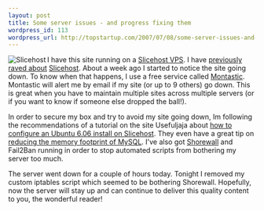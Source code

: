 ```yaml
--- 
layout: post
title: Some server issues - and progress fixing them
wordpress_id: 113
wordpress_url: http://topstartup.com/2007/07/08/some-server-issues-and-progress-fixing-them/
---
```

<a href="http://slicehost.com"><img src="http://topstartup.com/wp-content/uploads/2007/07/slicehost.thumbnail.png" title="Slicehost" alt="Slicehost" align="left" /></a>I have this site running on a <a href="https://manage.slicehost.com/customers/signup?referrer=134731736">Slicehost</a><a href="https://manage.slicehost.com/customers/signup?referrer=134731736"> VPS</a>. I have <a href="http://topstartup.com/2007/05/10/overpromise-underdeliver-a-recipe-for-disaster/">previously raved about</a> <a href="https://manage.slicehost.com/customers/signup?referrer=134731736">Slicehost</a>. About a week ago I started to notice the site going down. To know when that happens, I use a free service called <a href="http://montastic.com/">Montastic</a>. Montastic will alert me by email if my site (or up to 9 others) go down. This is great when you have to maintain multiple sites across multiple servers (or if you want to know if someone else dropped the ball!).<!--more-->

In order to secure my box and try to avoid my site going down, Im following the recommendations of a tutorial on the site Usefuljaja about <a href="http://www.usefuljaja.com/2007/4/ubuntu-setup-page-1">how to configure an Ubuntu 6.06 install on Slicehost</a>. They even have a great tip on <a href="http://www.usefuljaja.com/2007/4/ubuntu-setup-page-3">reducing the memory footprint of MySQL</a>. I've also got <a href="http://www.shorewall.net/">Shorewall</a> and Fail2Ban running in order to stop automated scripts from bothering my server too much.

The server went down for a couple of hours today. Tonight I removed my custom iptables script which seemed to be bothering Shorewall. Hopefully, now the server will stay up and can continue to deliver this quality content to you, the wonderful reader!
